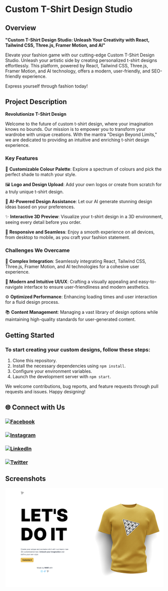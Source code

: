 # Custom T-Shirt Design Studio

## Overview

**"Custom T-Shirt Design Studio: Unleash Your Creativity with React, Tailwind CSS, Three.js, Framer Motion, and AI"**

Elevate your fashion game with our cutting-edge Custom T-Shirt Design Studio. Unleash your artistic side by creating personalized t-shirt designs effortlessly. This platform, powered by React, Tailwind CSS, Three.js, Framer Motion, and AI technology, offers a modern, user-friendly, and SEO-friendly experience.

Express yourself through fashion today!

## Project Description

**Revolutionize T-Shirt Design**

Welcome to the future of custom t-shirt design, where your imagination knows no bounds. Our mission is to empower you to transform your wardrobe with unique creations. With the mantra "Design Beyond Limits," we are dedicated to providing an intuitive and enriching t-shirt design experience.

### Key Features

🎨 **Customizable Colour Palette**: Explore a spectrum of colours and pick the perfect shade to match your style.

🖼️ **Logo and Design Upload**: Add your own logos or create from scratch for a truly unique t-shirt design.

🤖 **AI-Powered Design Assistance**: Let our AI generate stunning design ideas based on your preferences.

✨ **Interactive 3D Preview**: Visualize your t-shirt design in a 3D environment, seeing every detail before you order.

📱 **Responsive and Seamless**: Enjoy a smooth experience on all devices, from desktop to mobile, as you craft your fashion statement.

### Challenges We Overcame

🔄 **Complex Integration**: Seamlessly integrating React, Tailwind CSS, Three.js, Framer Motion, and AI technologies for a cohesive user experience.

🎨 **Modern and Intuitive UI/UX**: Crafting a visually appealing and easy-to-navigate interface to ensure user-friendliness and modern aesthetics.

⚙️ **Optimized Performance**: Enhancing loading times and user interaction for a fluid design process.

📚 **Content Management**: Managing a vast library of design options while maintaining high-quality standards for user-generated content.

## Getting Started

### To start creating your custom designs, follow these steps:

1. Clone this repository.
2. Install the necessary dependencies using `npm install`.
3. Configure your environment variables.
4. Launch the development server with `npm start`.

We welcome contributions, bug reports, and feature requests through pull requests and issues. Happy designing!

## 🌐 Connect with Us

### [![Facebook](https://img.shields.io/badge/Facebook-%231877F2.svg?logo=Facebook&logoColor=white)](https://facebook.com/mdmusfikurrahman23)

### [![Instagram](https://img.shields.io/badge/Instagram-%23E4405F.svg?logo=Instagram&logoColor=white)](https://instagram.com/mdmusfikurrahman23)

### [![LinkedIn](https://img.shields.io/badge/LinkedIn-%230077B5.svg?logo=linkedin&logoColor=white)](https://linkedin.com/in/mdmusfikurrahman)

### [![Twitter](https://img.shields.io/badge/Twitter-%231DA1F2.svg?logo=Twitter&logoColor=white)](https://twitter.com/musfikurahman)

## Screenshots

![T-Shirt Design Studio](SCR-20231024-kieo.png)
